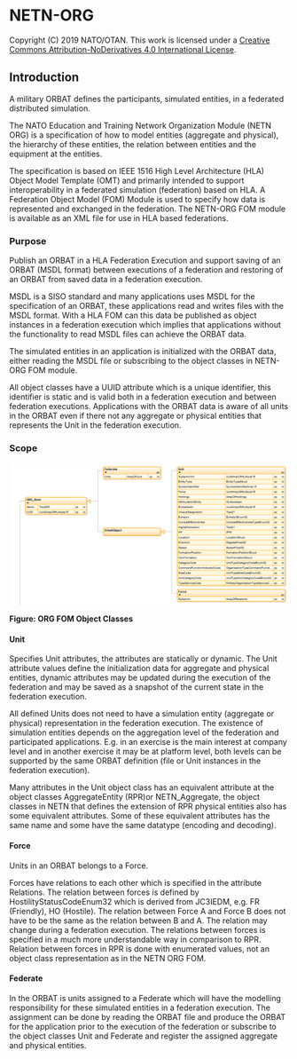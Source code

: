 # NETN-ORG
Copyright (C) 2019 NATO/OTAN.
This work is licensed under a [Creative Commons Attribution-NoDerivatives 4.0 International License](LICENSE.md).

## Introduction
A military ORBAT defines the participants, simulated entities, in a federated distributed simulation.

The NATO Education and Training Network Organization Module (NETN ORG) is a specification of how to model entities (aggregate and physical), the hierarchy of these entities, the relation between entities and the  equipment at the entities.

The specification is based on IEEE 1516 High Level Architecture (HLA) Object Model Template (OMT) and primarily intended to support interoperability in a federated simulation (federation) based on HLA. A Federation Object Model (FOM) Module is used to specify how data is represented and exchanged in the federation. The NETN-ORG FOM module is available as an XML file for use in HLA based federations.

### Purpose
Publish an ORBAT in a HLA Federation Execution and support saving of an ORBAT (MSDL format) between executions of a federation and restoring of an ORBAT from saved data in a federation execution.

MSDL is a SISO standard and many applications uses MSDL for the specification of an ORBAT, these applications read and writes files with the MSDL format. With a HLA FOM can this data be published as object instances in a federation execution which implies that applications without the functionality to read MSDL files can achieve the ORBAT data. 

The simulated entities in an application is initialized with the ORBAT data, either reading the MSDL file or subscribing to the object classes in NETN-ORG FOM module.

All object classes have a UUID attribute which is a unique identifier, this identifier is static and is valid both in a federation execution and between federation executions. Applications with the ORBAT data is aware of all units in the ORBAT even if there not any aggregate or physical entities that represents the Unit in the federation execution.

### Scope

<img src=./objectclasses.png>

**Figure: ORG FOM Object Classes**

#### Unit

Specifies Unit attributes, the attributes are statically or dynamic. The Unit attribute values define the initialization data for aggregate and physical entities, dynamic attributes may be updated during the execution of the federation and may be saved as a snapshot of the current state in the federation execution.

All defined Units does not need to have a simulation entity (aggregate or physical) representation in the federation execution. The existence of simulation entities depends on the aggregation level of the federation and participated applications. E.g. in an exercise is the main interest at company level and in another exercise it may be at platform level, both levels can be supported by the same ORBAT definition (file or Unit instances in the federation execution).

Many attributes in the Unit object class has an equivalent attribute at the object classes AggregateEntity (RPR)or NETN_Aggregate, the object classes in NETN that defines the extension of RPR physical entities also has some equivalent attributes. Some of these equivalent attributes has the same name and some have the same datatype (encoding and decoding).

#### Force

Units in an ORBAT belongs to a Force. 
 
Forces have relations to each other which is specified in the attribute Relations. 
The relation between forces is defined by HostilityStatusCodeEnum32 which is derived from JC3IEDM, e.g. FR (Friendly),  HO (Hostile). 
The relation between Force A and Force B does not have to be the same as the relation between B and A. 
The relation may change during a federation execution.
The relations between forces is specified in a much more understandable way in comparison to RPR. Relation between forces in RPR is done with enumerated values, not an object class representation as in the NETN ORG FOM.

#### Federate

In the ORBAT is units assigned to a Federate which will have the modelling responsibility for these simulated entities in a federation execution. The assignment can be done by reading the ORBAT file and produce the ORBAT for the application prior to the execution of the federation or subscribe to the object classes Unit and Federate and register the assigned aggregate and physical entities.

